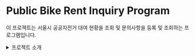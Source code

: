 # Public Bike Rent Inquiry Program

이 프로젝트는 서울시 공공자전거 대여 현황을 조회 및 문의사항을 등록 및 조회하는 프로그램입니다.

<details>
<summary>프로젝트 소개</summary>
<div markdown="1">
현재 구성한 Layout은 아래 Screenshot과 같으며 현재는 서울시 공공자전거 대여소의 현황을 조회 할 수 있습니다.


- 자전거 대여소 조회

![publicBikeRentInquiryLayout](https://github.com/JinSungYoon/Public-Bike-Rent-Inquiry-Program/blob/master/img/publicBikeRentInquiryLayout.jpg)

- 고장신고 리스트
  ![breakdownReportLayout](https://github.com/JinSungYoon/Public-Bike-Rent-Inquiry-Program/blob/master/img/breakdownReportLayout.JPG)
- 고장신고 등록,수정,삭제
  ![breakdownReportLayout](https://github.com/JinSungYoon/Public-Bike-Rent-Inquiry-Program/blob/master/img/breakdownReportDetailLayout.JPG)

현재 구현된 기능은 서울시 공공데이터 현황을 조회하여 조회된 자전거 대여소의 위치를 지도에 보여주고 있습니다.

- 사용된 API
  - 서울시 공공공공자전거 실시간 대여정보(http://data.seoul.go.kr/dataList/OA-15493/A/1/datasetView.do)
  - 네이버 지도 API(https://www.ncloud.com/product/applicationService/maps)	

현재 구현된 기능

- 서울시 자전거 대여소 위치 정보 지도에 표시
- 검색을 통한 위치 이동 및 가까운 대여소 조회 
- 고장신고 게시판 기능 추가
- 고장신고 게시글 첨부파일 기능 추가

향후 추가 예정 기능

- 현 위치를 기반으로 한 가장 가까운 자전거 대여소 조회
- 대여소 선택시 게시글 등록 및 수정
<summary>개발 환경설정</summary>    
<div markdown="1">
1. JDK 설치


   - https://www.oracle.com/java/technologies/javase-downloads.html에 접속하여 JDK 1.8버전 다운로드

     ![jdk download](https://github.com/JinSungYoon/Public-Bike-Rent-Inquiry-Program/blob/master/img/Development%20Environment%20Setting/jdk%20download.JPG)
     실제로 설치된 JDK 버전은 아래와 같으나 1.8 버젼이면 상관없다.
     ![jdk version](https://github.com/JinSungYoon/Public-Bike-Rent-Inquiry-Program/blob/master/img/Development%20Environment%20Setting/jdk%20version.JPG)

   - 환경변수 설정
     내PC에서 [우클릭]-[속성] -> 고급 시스템 설정 클릭 -> [고급] -> [환경변수] -> 시스템변수에 새로만들기
     변수 이름 : JAVA_HOME
     변수값 : JDK 설치경로 입력
     ![system variable setting](https://github.com/JinSungYoon/Public-Bike-Rent-Inquiry-Program/blob/master/img/Development%20Environment%20Setting/system%20variable%20setting.JPG) 

2. Tomcat 다운로드
   http://tomcat.apache.org/에 들어가서 9.0 이상의 버젼 설치

   버젼 : 9.0 version
   Eclipse에서 Window>Preferenes Server>Runtime Environment에서 Apache Tomcat 9를 선택하고 설치된 경로 지정<img src="https://github.com/JinSungYoon/Public-Bike-Rent-Inquiry-Program/blob/master/img/Development%20Environment%20Setting/server%20setup1.JPG" alt="server setup1" style="zoom: 50%;" />
   <img src="https://github.com/JinSungYoon/Public-Bike-Rent-Inquiry-Program/blob/master/img/Development%20Environment%20Setting/server%20setup2.JPG" alt="server setup2" style="zoom: 50%;" /><img src="https://github.com/JinSungYoon/Public-Bike-Rent-Inquiry-Program/blob/master/img/Development%20Environment%20Setting/server%20setup3.JPG" alt="server setup3" style="zoom: 50%;" />




    </div>

</details>